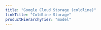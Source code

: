 ```yaml
---
title: "Google Cloud Storage (coldline)"
linkTitle: "Coldline Storage"
productHierarchyTier: "model"
---
```

